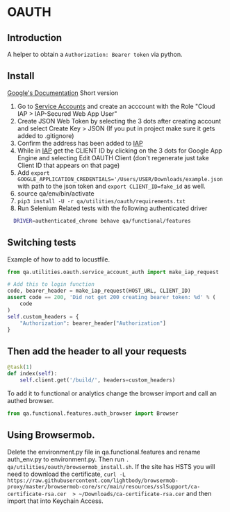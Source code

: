 # OAUTH

## Introduction

A helper to obtain a `Authorization: Bearer token` via python.


## Install

[Google's Documentation](https://cloud.google.com/iap/docs/authentication-howto)
Short version

  1. Go to [Service Accounts](https://console.cloud.google.com/iam-admin/serviceaccounts)
  and create an acccount with the Role "Cloud IAP > IAP-Secured Web App User"
  2. Create JSON Web Token by selecting the 3 dots after creating account and
  select Create Key > JSON (If you put in project make sure it gets added to .gitignore)
  3. Confirm the address has been added to [IAP](https://console.cloud.google.com/iam-admin/IAPproject?)
  4. While in [IAP](https://console.cloud.google.com/iam-admin/IAPproject?)
  get the CLIENT ID by clicking on the 3 dots for Google App Engine and selecting
  Edit OAUTH Client (don't regenerate just take Client ID that appears on that page)
  5. Add `export GOOGLE_APPLICATION_CREDENTIALS='/Users/USER/Downloads/example.json`
  with path to the json token and `export CLIENT_ID=fake_id` as well.
  6. source qa/env/bin/activate
  7. `pip3 install -U -r qa/utilities/oauth/requirements.txt`
  8. Run Selenium Related tests with the following authenticated driver

```bash
  DRIVER=authenticated_chrome behave qa/functional/features
```


## Switching tests

Example of how to add to locustfile.

```python
from qa.utilities.oauth.service_account_auth import make_iap_request

# Add this to login function
code, bearer_header = make_iap_request(HOST_URL, CLIENT_ID)
assert code == 200, 'Did not get 200 creating bearer token: %d' % (
    code
)
self.custom_headers = {
    "Authorization": bearer_header["Authorization"]
}

```

## Then add the header to all your requests

```python
@task(1)
def index(self):
    self.client.get('/build/', headers=custom_headers)
```


To add it to functional or analytics change the browser import and call an
authed browser.

```python
from qa.functional.features.auth_browser import Browser
```

## Using Browsermob.

Delete the environment.py file in qa.functional.features and rename auth_env.py to environment.py. Then run `. qa/utilities/oauth/browsermob_install.sh`. If the site has HSTS you will need to download the certificate, `curl -L https://raw.githubusercontent.com/lightbody/browsermob-proxy/master/browsermob-core/src/main/resources/sslSupport/ca-certificate-rsa.cer  > ~/Downloads/ca-certificate-rsa.cer` and then import that into Keychain Access.
